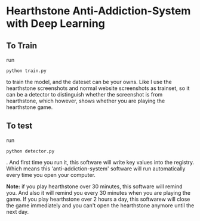 # Hearthstone Anti-Addiction-System with Deep Learning


## To Train

run <br><pre><code>python train.py</code></pre> to train the model, and the dateset can be your owns. Like I use the hearthstone screenshots and normal website screenshots as trainset, so it can be a detector to distinguish whether the screenshot is from hearthstone, which however, shows whether you are playing the hearthstone game.

## To test
run <br><pre><code>python detector.py</code></pre>. And first time you run it, this software will write key values into the registry. Which means this 'anti-addiction-system' software will run automatically every time you open your computer.

<b>Note:</b> if you play hearthstone over 30 minutes, this software will remind you. And also it will remind you every 30 minutes when you are playing the game. If you play hearthstone over 2 hours a day, this softwarew will close the game immediately and you can't open the hearthstone anymore until the next day.

